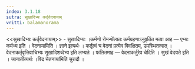 ```yaml
---
index: 3.1.18
sutra: सुखादिभ्यः कर्तृवेदनायाम्
vritti: balamanorama
---
```


<<सुखादिभ्यः कर्तृवेदनायाम्>> - सुखादिभ्यः ।कर्मणो रोमन्थे॑त्यतः कर्मग्रहणाऽनुवृतिंत मत्वा आह —  एभ्यः कर्मभ्य इति । वेदनायामिति । ज्ञाने इत्यर्थः । कर्तृत्वं च वेदनां प्रत्येव विवक्षितम्, उपस्थितत्वात् । वेदनाकर्तृवृत्तिवाचिभ्यः सुखादिशब्देभ्य इति लभ्यते । फलितमाह —  वेदनाकर्तुरेव चेदिति । सुखं वेदयते इति । जानातीत्यर्थः ।विद चेतनाया॑मिति चुरादौ ।